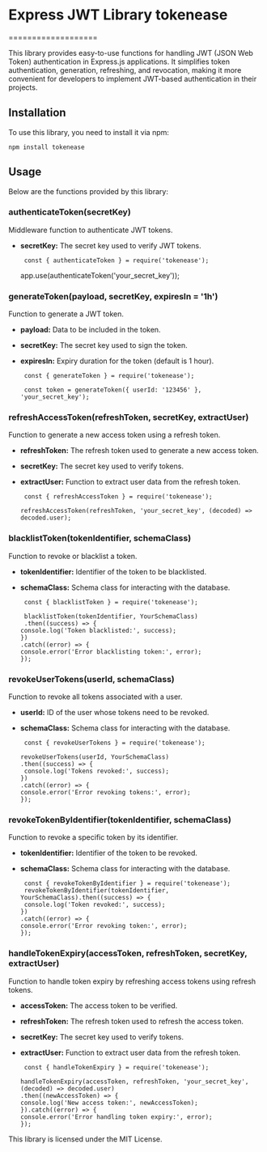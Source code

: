 # Express JWT Library tokenease
===================

This library provides easy-to-use functions for handling JWT (JSON Web Token) authentication in Express.js applications. It simplifies token authentication, generation, refreshing, and revocation, making it more convenient for developers to implement JWT-based authentication in their projects.

Installation
------------

To use this library, you need to install it via npm:

    npm install tokenease

Usage
-----

Below are the functions provided by this library:

### authenticateToken(secretKey)

Middleware function to authenticate JWT tokens.

*   **secretKey:** The secret key used to verify JWT tokens.

         const { authenticateToken } = require('tokenease');
    
    app.use(authenticateToken('your_secret_key'));

### generateToken(payload, secretKey, expiresIn = '1h')

Function to generate a JWT token.

*   **payload:** Data to be included in the token.
*   **secretKey:** The secret key used to sign the token.
*   **expiresIn:** Expiry duration for the token (default is 1 hour).

         const { generateToken } = require('tokenease');
    
         const token = generateToken({ userId: '123456' }, 'your_secret_key');

### refreshAccessToken(refreshToken, secretKey, extractUser)

Function to generate a new access token using a refresh token.

*   **refreshToken:** The refresh token used to generate a new access token.
*   **secretKey:** The secret key used to verify tokens.
*   **extractUser:** Function to extract user data from the refresh token.

         const { refreshAccessToken } = require('tokenease');
    
        refreshAccessToken(refreshToken, 'your_secret_key', (decoded) => decoded.user);

### blacklistToken(tokenIdentifier, schemaClass)

Function to revoke or blacklist a token.

*   **tokenIdentifier:** Identifier of the token to be blacklisted.
*   **schemaClass:** Schema class for interacting with the database.

         const { blacklistToken } = require('tokenease');
    
         blacklistToken(tokenIdentifier, YourSchemaClass)
         .then((success) => {
        console.log('Token blacklisted:', success);
        })
        .catch((error) => {
        console.error('Error blacklisting token:', error);
        });

### revokeUserTokens(userId, schemaClass)

Function to revoke all tokens associated with a user.

*   **userId:** ID of the user whose tokens need to be revoked.
*   **schemaClass:** Schema class for interacting with the database.

         const { revokeUserTokens } = require('tokenease');
    
        revokeUserTokens(userId, YourSchemaClass)
        .then((success) => {
         console.log('Tokens revoked:', success);
        })
        .catch((error) => {
        console.error('Error revoking tokens:', error);
        });

### revokeTokenByIdentifier(tokenIdentifier, schemaClass)

Function to revoke a specific token by its identifier.

*   **tokenIdentifier:** Identifier of the token to be revoked.
*   **schemaClass:** Schema class for interacting with the database.

         const { revokeTokenByIdentifier } = require('tokenease');
         revokeTokenByIdentifier(tokenIdentifier, YourSchemaClass).then((success) => {
         console.log('Token revoked:', success);
        })
        .catch((error) => {
        console.error('Error revoking token:', error);
        });

### handleTokenExpiry(accessToken, refreshToken, secretKey, extractUser)

Function to handle token expiry by refreshing access tokens using refresh tokens.

*   **accessToken:** The access token to be verified.
*   **refreshToken:** The refresh token used to refresh the access token.
*   **secretKey:** The secret key used to verify tokens.
*   **extractUser:** Function to extract user data from the refresh token.

         const { handleTokenExpiry } = require('tokenease');
    
        handleTokenExpiry(accessToken, refreshToken, 'your_secret_key', (decoded) => decoded.user)
        .then((newAccessToken) => {
        console.log('New access token:', newAccessToken);
        }).catch((error) => {
        console.error('Error handling token expiry:', error);
        });

This library is licensed under the MIT License.
